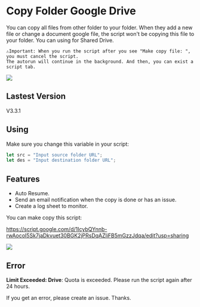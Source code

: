 # Copy Folder Google Drive

You can copy all files from other folder to your folder. When they add a new file or change a document google file, the script won't be copying this file to your folder. You can using for Shared Drive.

```
⚠️Important: When you run the script after you see "Make copy file: ", you must cancel the script. 
The autorun will continue in the background. And then, you can exist a script tab.
```
![](https://i.imgur.com/QGsO3sM.png)

## Lastest Version 

V3.3.1

## Using

Make sure you change this variable in your script:
```javascript
let src = "Input source folder URL";
let des = "Input destination folder URL";
```
## Features

- Auto Resume.
- Send an email notification when the copy is done or has an issue.
- Create a log sheet to monitor.

You can make copy this script:

https://script.google.com/d/1IcybQYnnb-rwAocoI5Sk7jaDkvuet30BGK2jPRsDqAZliFB5mGzzJdqa/edit?usp=sharing

![](./Copy-script.gif)

## Error

**Limit Exceeded: Drive**: Quota is exceeded. Please run the script again after 24 hours.

If you get an error, please create an issue. Thanks.
